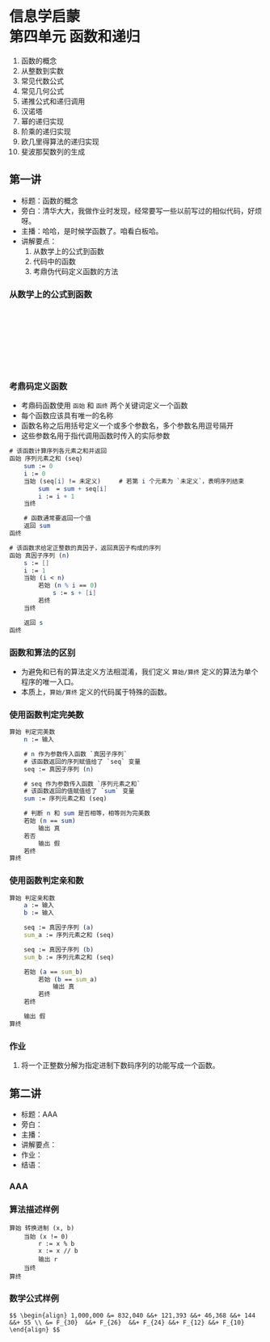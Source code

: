# 信息学启蒙<br/>第四单元 函数和递归

1. 函数的概念
1. 从整数到实数
1. 常见代数公式
1. 常见几何公式
1. 递推公式和递归调用
1. 汉诺塔
1. 幂的递归实现
1. 阶乘的递归实现
1. 欧几里得算法的递归实现
1. 斐波那契数列的生成

		
## 第一讲

- 标题：函数的概念
- 旁白：清华大大，我做作业时发现，经常要写一些以前写过的相似代码，好烦呀。
- 主播：哈哈，是时候学函数了。咱看白板哈。
- 讲解要点：
   1. 从数学上的公式到函数
   1. 代码中的函数
   1. 考鼎伪代码定义函数的方法

	
### 从数学上的公式到函数

<br/>
<br/>
<br/>
<br/>
<br/>
<br/>
<br/>

	
### 考鼎码定义函数

- 考鼎码函数使用 `函始` 和 `函终` 两个关键词定义一个函数
- 每个函数应该具有唯一的名称
- 函数名称之后用括号定义一个或多个参数名，多个参数名用逗号隔开
- 这些参数名用于指代调用函数时传入的实际参数

```mathematica
# 该函数计算序列各元素之和并返回
函始 序列元素之和 (seq)
    sum := 0
    i := 0
    当始 (seq[i] != 未定义)     # 若第 i 个元素为 `未定义`，表明序列结束
        sum  = sum + seq[i]
        i := i + 1
    当终

    # 函数通常要返回一个值
    返回 sum
函终

# 该函数求给定正整数的真因子，返回真因子构成的序列
函始 真因子序列 (n)
    s := []
    i := 1
    当始 (i < n)
        若始 (n % i == 0)
            s := s + [i]
        若终
    当终

    返回 s
函终
```

	
### 函数和算法的区别

- 为避免和已有的算法定义方法相混淆，我们定义 `算始/算终` 定义的算法为单个程序的唯一入口。
- 本质上，`算始/算终` 定义的代码属于特殊的函数。

	
### 使用函数判定完美数

```mathematica
算始 判定完美数
    n := 输入

    # n 作为参数传入函数 `真因子序列`
    # 该函数返回的序列赋值给了 `seq` 变量
    seq := 真因子序列 (n)

    # seq 作为参数传入函数 `序列元素之和`
    # 该函数返回的值赋值给了 `sum` 变量
    sum := 序列元素之和 (seq)

    # 判断 n 和 sum 是否相等，相等则为完美数
    若始 (n == sum)
        输出 真
    若否
        输出 假
    若终
算终
```

	
### 使用函数判定亲和数

```mathematica
算始 判定亲和数
    a := 输入
    b := 输入

    seq := 真因子序列 (a)
    sum_a := 序列元素之和 (seq)

    seq := 真因子序列 (b)
    sum_b := 序列元素之和 (seq)

    若始 (a == sum_b)
        若始 (b == sum_a)
            输出 真
        若终
    若终

    输出 假
算终
```

	
### 作业

1) 将一个正整数分解为指定进制下数码序列的功能写成一个函数。

		
## 第二讲

- 标题：AAA
- 旁白：
- 主播：
- 讲解要点：
- 作业：
- 结语：

	
### AAA<!-- .element: class="fragment fade-out" -->

### 算法描述样例

```console
算始 转换进制 (x, b)
    当始 (x != 0)
        r := x % b
        x := x // b
        输出 r
    当终
算终
```

### 数学公式样例

`$$
\begin{align}
  1,000,000 &= 832,040 &&+ 121,393 &&+ 46,368 &&+ 144    &&+ 55 \\
            &= F_{30}  &&+ F_{26}  &&+ F_{24} &&+ F_{12} &&+ F_{10}
\end{align}
$$`

